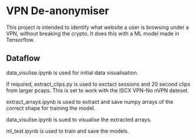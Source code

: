 # VPN De-anonymiser

This project is intended to identify what website a user is browsing under a VPN, without breaking the crypto.
It does this with a ML model made in Tensorflow.

## Dataflow

data_visulise.ipynb is used for initial data visualisation.

If required, extract_clips.py is used to exctact sessions and 20 second clips from larger pcaps. This is set to work with the ISCX VPN-No nVPN dateset.

extract_arrays.ipynb is used to extract and save numpy arrays of the correct shape for training the model.

data_visulise.ipynb is sued to visualise the extracted arrays.


ml_test.ipynb is used to train and save the models. 


